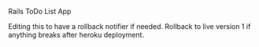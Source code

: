 Rails ToDo List App

Editing this to have a rollback notifier if needed. Rollback to live version 1 if anything breaks after heroku deployment.